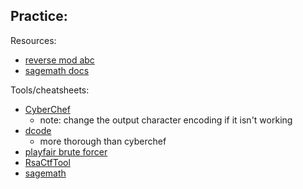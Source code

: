 Practice:
- 

Resources:
- [reverse mod abc](https://stackoverflow.com/questions/49818392/how-to-find-reverse-of-powa-b-c-in-python)
- [sagemath docs](https://doc.sagemath.org/html/en/index.html)

Tools/cheatsheets:
- [CyberChef](https://cyberchef.org/)
	- note: change the output character encoding if it isn't working
- [dcode](https://www.dcode.fr/en)
	- more thorough than cyberchef
- [playfair brute forcer](https://www.quinapalus.com/cgi-bin/playfair)
- [RsaCtfTool](https://github.com/RsaCtfTool/RsaCtfTool)
- [sagemath](https://www.sagemath.org/)


